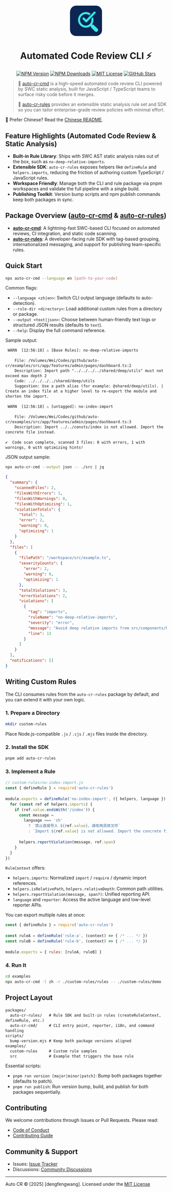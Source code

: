 <p align="center">
  <a href="https://github.com/wangweiwei/auto-cr">
    <img src="https://github.com/wangweiwei/auto-cr/blob/main/assets/images/logo.png?raw=true" alt="auto-cr logo" width="100" />
  </a>
</p>

<h1 align="center">Automated Code Review CLI ⚡️</h1>

<p align="center">
  <a href="https://www.npmjs.com/package/auto-cr-cmd"><img alt="NPM Version" src="https://img.shields.io/npm/v/auto-cr-cmd.svg?style=flat"/></a>
  <a href="https://www.npmjs.com/package/auto-cr-cmd"><img alt="NPM Downloads" src="https://img.shields.io/npm/d18m/auto-cr-cmd.svg?style=flat"/></a>
  <a href="https://github.com/wangweiwei/auto-cr/blob/main/LICENSE"><img alt="MIT License" src="https://img.shields.io/github/license/wangweiwei/auto-cr"/></a>
  <a href="https://github.com/wangweiwei/auto-cr/stargazers"><img alt="GitHub Stars" src="https://img.shields.io/github/stars/wangweiwei/auto-cr" /></a>
</p>

> 🎯 [auto-cr-cmd](https://github.com/wangweiwei/auto-cr/tree/main/packages/auto-cr-cmd) is a high-speed automated code review CLI powered by SWC static analysis, built for JavaScript / TypeScript teams to surface risky code before it merges.
>
> 🔧 [auto-cr-rules](https://github.com/wangweiwei/auto-cr/tree/main/packages/auto-cr-rules) provides an extensible static analysis rule set and SDK so you can tailor enterprise-grade review policies with minimal effort.

📘 Prefer Chinese? Read the [Chinese README](https://github.com/wangweiwei/auto-cr/blob/main/README.zh-CN.md).


## Feature Highlights (Automated Code Review & Static Analysis)

- **Built-in Rule Library**: Ships with SWC AST static analysis rules out of the box, such as `no-deep-relative-imports`.
- **Extensible SDK**: `auto-cr-rules` exposes helpers like `defineRule` and `helpers.imports`, reducing the friction of authoring custom TypeScript / JavaScript rules.
- **Workspace Friendly**: Manage both the CLI and rule package via pnpm workspaces and validate the full pipeline with a single build.
- **Publishing Toolkit**: Version bump scripts and npm publish commands keep both packages in sync.

## Package Overview ([auto-cr-cmd](https://github.com/wangweiwei/auto-cr/tree/main/packages/auto-cr-cmd) & [auto-cr-rules](https://github.com/wangweiwei/auto-cr/tree/main/packages/auto-cr-rules))

- **[auto-cr-cmd](https://github.com/wangweiwei/auto-cr/tree/main/packages/auto-cr-cmd)**: A lightning-fast SWC-based CLI focused on automated reviews, CI integration, and static code scanning.
- **[auto-cr-rules](https://github.com/wangweiwei/auto-cr/tree/main/packages/auto-cr-rules)**: A developer-facing rule SDK with tag-based grouping, internationalized messaging, and support for publishing team-specific rules.

## Quick Start

```bash
npx auto-cr-cmd --language en [path-to-your-code]
```

Common flags:

- `--language <zh|en>`: Switch CLI output language (defaults to auto-detection).
- `--rule-dir <directory>`: Load additional custom rules from a directory or package.
- `--output <text|json>`: Choose between human-friendly text logs or structured JSON results (defaults to `text`).
- `--help`: Display the full command reference.

Sample output:

```text
 WARN  [12:56:18] ⚠️ [Base Rules]: no-deep-relative-imports

    File: /Volumes/Wei/Codes/github/auto-cr/examples/src/app/features/admin/pages/dashboard.ts:2 
    Description: Import path "../../../../shared/deep/utils" must not exceed max depth 2 
    Code: ../../../../shared/deep/utils
    Suggestion: Use a path alias (for example: @shared/deep/utils). | Create an index file at a higher level to re-export the module and shorten the import.

 WARN  [12:56:18] ⚠️ [untagged]: no-index-import

    File: /Volumes/Wei/Codes/github/auto-cr/examples/src/app/features/admin/pages/dashboard.ts:3
    Description: Import ../../consts/index is not allowed. Import the concrete file instead.

✔  Code scan complete, scanned 3 files: 0 with errors, 1 with warnings, 0 with optimizing hints! 
```

JSON output sample:

```bash
npx auto-cr-cmd --output json -- ./src | jq
```

```json
{
  "summary": {
    "scannedFiles": 2,
    "filesWithErrors": 1,
    "filesWithWarnings": 0,
    "filesWithOptimizing": 1,
    "violationTotals": {
      "total": 3,
      "error": 2,
      "warning": 0,
      "optimizing": 1
    }
  },
  "files": [
    {
      "filePath": "/workspace/src/example.ts",
      "severityCounts": {
        "error": 2,
        "warning": 0,
        "optimizing": 1
      },
      "totalViolations": 3,
      "errorViolations": 2,
      "violations": [
        {
          "tag": "imports",
          "ruleName": "no-deep-relative-imports",
          "severity": "error",
          "message": "Avoid deep relative imports from src/components/button",
          "line": 13
        }
      ]
    }
  ],
  "notifications": []
}
```

## Writing Custom Rules

The CLI consumes rules from the `auto-cr-rules` package by default, and you can extend it with your own logic.

### 1. Prepare a Directory

```bash
mkdir custom-rules
```

Place Node.js-compatible `.js` / `.cjs` / `.mjs` files inside the directory.

### 2. Install the SDK

```bash
pnpm add auto-cr-rules
```

### 3. Implement a Rule

```js
// custom-rules/no-index-import.js
const { defineRule } = require('auto-cr-rules')

module.exports = defineRule('no-index-import', ({ helpers, language }) => {
  for (const ref of helpers.imports) {
    if (ref.value.endsWith('/index')) {
      const message =
        language === 'zh'
          ? `禁止直接导入 ${ref.value}，请改用具体文件`
          : `Import ${ref.value} is not allowed. Import the concrete file instead.`

      helpers.reportViolation(message, ref.span)
    }
  }
})
```

`RuleContext` offers:

- `helpers.imports`: Normalized `import` / `require` / dynamic import references.
- `helpers.isRelativePath`, `helpers.relativeDepth`: Common path utilities.
- `helpers.reportViolation(message, span?)`: Unified reporting API.
- `language` and `reporter`: Access the active language and low-level reporter APIs.

You can export multiple rules at once:

```js
const { defineRule } = require('auto-cr-rules')

const ruleA = defineRule('rule-a', (context) => { /* ... */ })
const ruleB = defineRule('rule-b', (context) => { /* ... */ })

module.exports = { rules: [ruleA, ruleB] }
```

### 4. Run It

```bash
cd examples
npx auto-cr-cmd -l zh -r ./custom-rules/rules -- ./custom-rules/demo
```

## Project Layout

```text
packages/
  auto-cr-rules/   # Rule SDK and built-in rules (createRuleContext, defineRule, etc.)
  auto-cr-cmd/     # CLI entry point, reporter, i18n, and command handling
scripts/
  bump-version.mjs # Keep both package versions aligned
examples/
  custom-rules     # Custom rule samples
  src              # Example that triggers the base rule
```

Essential scripts:

- `pnpm run version [major|minor|patch]`: Bump both packages together (defaults to patch).
- `pnpm run publish`: Run version bump, build, and publish for both packages sequentially.

## Contributing

We welcome contributions through Issues or Pull Requests. Please read:

- [Code of Conduct](./CODE_OF_CONDUCT.md)
- [Contributing Guide](./CONTRIBUTING.md)

## Community & Support

- Issues: [Issue Tracker](https://github.com/wangweiwei/auto-cr/issues)
- Discussions: [Community Discussions](https://github.com/wangweiwei/auto-cr/discussions)

---

Auto CR © [2025] [dengfengwang]. Licensed under the [MIT License](https://github.com/wangweiwei/auto-cr/blob/main/LICENSE)

